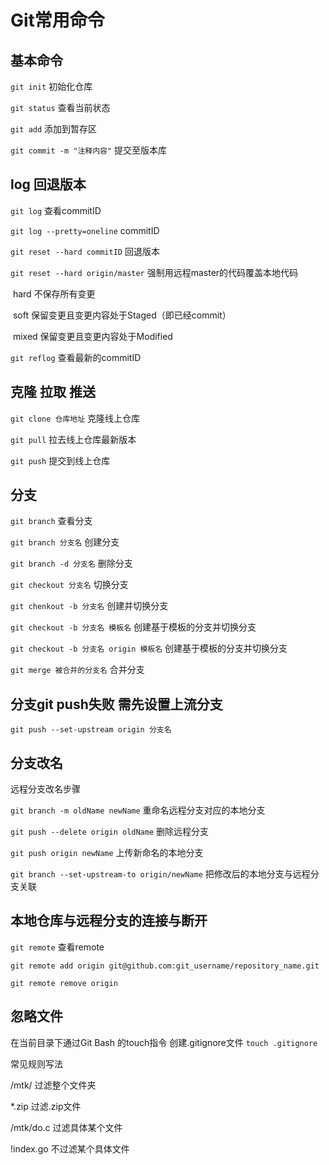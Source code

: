 # Git常用命令


## 基本命令

`git init` 初始化仓库

`git status` 查看当前状态

`git add` 添加到暂存区

`git commit -m "注释内容"` 提交至版本库


## log 回退版本

`git log` 查看commitID

`git log --pretty=oneline` commitID

`git reset --hard commitID`  回退版本

`git reset --hard origin/master` 强制用远程master的代码覆盖本地代码

​	hard 不保存所有变更

​	soft 保留变更且变更内容处于Staged（即已经commit）

​	mixed 保留变更且变更内容处于Modified

`git reflog` 查看最新的commitID


## 克隆 拉取 推送

`git clone 仓库地址` 克隆线上仓库

`git pull` 拉去线上仓库最新版本

`git push`  提交到线上仓库


## 分支

`git branch` 查看分支

`git branch 分支名` 创建分支

`git branch -d 分支名` 删除分支

`git checkout 分支名` 切换分支

`git chenkout -b 分支名` 创建并切换分支

`git checkout -b 分支名 模板名` 创建基于模板的分支并切换分支

`git checkout -b 分支名 origin 模板名` 创建基于模板的分支并切换分支

`git merge 被合并的分支名` 合并分支 


## 分支git push失败 需先设置上流分支

`git push --set-upstream origin 分支名`

## 分支改名

 远程分支改名步骤

`git branch -m oldName newName` 重命名远程分支对应的本地分支

`git push --delete origin oldName` 删除远程分支

`git push origin newName` 上传新命名的本地分支

`git branch --set-upstream-to origin/newName` 把修改后的本地分支与远程分支关联

## 本地仓库与远程分支的连接与断开 

`git remote` 查看remote

`git remote add origin git@github.com:git_username/repository_name.git`

`git remote remove origin`


## 忽略文件

在当前目录下通过Git Bash 的touch指令 创建.gitignore文件 `touch .gitignore`

常见规则写法

/mtk/ 过滤整个文件夹

*.zip 过滤.zip文件

/mtk/do.c 过滤具体某个文件

!index.go 不过滤某个具体文件

